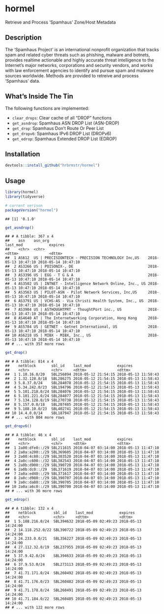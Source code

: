 
# hormel

Retrieve and Process ‘Spamhaus’ Zone/Host Metadata

## Description

The ‘Spamhaus Project’ is an international nonprofit organization that
tracks spam and related cyber threats such as phishing, malware and
botnets, provides realtime actionable and highly accurate threat
intelligence to the Internet’s major networks, corporations and security
vendors, and works with law enforcement agencies to identify and pursue
spam and malware sources worldwide. Methods are provided to retreive and
process ‘Spamhaus’ data.

## What’s Inside The Tin

The following functions are implemented:

  - `clear_drops`: Clear cache of all “DROP” functions
  - `get_asndrop`: Spamhaus ASN DROP List (ASN-DROP)
  - `get_drop`: Spamhaus Don’t Route Or Peer List
  - `get_dropv6`: Spamhaus IPv6 DROP List (DROPv6)
  - `get_edrop`: Spamhaus Extended DROP List (EDROP)

## Installation

``` r
devtools::install_github("hrbrmstr/hormel")
```

## Usage

``` r
library(hormel)
library(tidyverse)

# current verison
packageVersion("hormel")
```

    ## [1] '0.1.0'

``` r
get_asndrop()
```

    ## # A tibble: 367 x 4
    ##    asn    asn_org                                             last_mod            expires            
    ##    <chr>  <chr>                                               <dttm>              <dttm>             
    ##  1 AS612  US | PRECISIONTECH - PRECISION TECHNOLOGY Inc,US    2018-05-13 10:47:10 2018-05-14 10:47:10
    ##  2 AS3266 US | POISONIX-, DE                                  2018-05-13 10:47:10 2018-05-14 10:47:10
    ##  3 AS3396 US | EGG - T G & A                                  2018-05-13 10:47:10 2018-05-14 10:47:10
    ##  4 AS3502 US | INTNET - Intelligence Network Online, Inc., US 2018-05-13 10:47:10 2018-05-14 10:47:10
    ##  5 AS3563 US | PILOT-ASN - Pilot Network Services, Inc,US     2018-05-13 10:47:10 2018-05-14 10:47:10
    ##  6 AS3791 US | VCHS-AS - Via Christi Health System, Inc., US  2018-05-13 10:47:10 2018-05-14 10:47:10
    ##  7 AS3904 US | ASTHOUGHTPRT - ThoughtPort inc., US            2018-05-13 10:47:10 2018-05-14 10:47:10
    ##  8 AS4640 AT | The Internetworking Corporation, Hong Kong     2018-05-13 10:47:10 2018-05-14 10:47:10
    ##  9 AS5784 US | GETNET - Getnet International, US              2018-05-13 10:47:10 2018-05-14 10:47:10
    ## 10 AS6218 US | MIBX - MIBX, Inc., US                          2018-05-13 10:47:10 2018-05-14 10:47:10
    ## # ... with 357 more rows

``` r
get_drop()
```

    ## # A tibble: 814 x 4
    ##    netblock       sbl_id    last_mod            expires            
    ##    <chr>          <chr>     <dttm>              <dttm>             
    ##  1 1.10.16.0/20   SBL256894 2018-05-12 21:54:15 2018-05-13 11:58:43
    ##  2 1.32.128.0/18  SBL286275 2018-05-12 21:54:15 2018-05-13 11:58:43
    ##  3 5.8.37.0/24    SBL284078 2018-05-12 21:54:15 2018-05-13 11:58:43
    ##  4 5.34.242.0/23  SBL194796 2018-05-12 21:54:15 2018-05-13 11:58:43
    ##  5 5.101.218.0/24 SBL284076 2018-05-12 21:54:15 2018-05-13 11:58:43
    ##  6 5.101.221.0/24 SBL284077 2018-05-12 21:54:15 2018-05-13 11:58:43
    ##  7 5.134.128.0/19 SBL270738 2018-05-12 21:54:15 2018-05-13 11:58:43
    ##  8 5.157.0.0/18   SBL207485 2018-05-12 21:54:15 2018-05-13 11:58:43
    ##  9 5.188.10.0/23  SBL402741 2018-05-12 21:54:15 2018-05-13 11:58:43
    ## 10 14.4.0.0/14    SBL187947 2018-05-12 21:54:15 2018-05-13 11:58:43
    ## # ... with 804 more rows

``` r
get_dropv6()
```

    ## # A tibble: 46 x 4
    ##    netblock       sbl_id    last_mod            expires            
    ##    <chr>          <chr>     <dttm>              <dttm>             
    ##  1 2a00:dfe0::/29 SBL211615 2018-04-07 03:14:00 2018-05-13 11:47:10
    ##  2 2a0a:a200::/29 SBL369605 2018-04-07 03:14:00 2018-05-13 11:47:10
    ##  3 2a00:4c80::/29 SBL303520 2018-04-07 03:14:00 2018-05-13 11:47:10
    ##  4 2a0c:c600::/32 SBL382543 2018-04-07 03:14:00 2018-05-13 11:47:10
    ##  5 2a0b:d900::/29 SBL390720 2018-04-07 03:14:00 2018-05-13 11:47:10
    ##  6 2a0b:dc0::/29  SBL371619 2018-04-07 03:14:00 2018-05-13 11:47:10
    ##  7 2a0a:ed40::/29 SBL371617 2018-04-07 03:14:00 2018-05-13 11:47:10
    ##  8 2a0c:d980::/29 SBL390707 2018-04-07 03:14:00 2018-05-13 11:47:10
    ##  9 2a0c:da80::/29 SBL390705 2018-04-07 03:14:00 2018-05-13 11:47:10
    ## 10 2a0a:a6c0::/29 SBL390700 2018-04-07 03:14:00 2018-05-13 11:47:10
    ## # ... with 36 more rows

``` r
get_edrop()
```

    ## # A tibble: 132 x 4
    ##    netblock        sbl_id    last_mod            expires            
    ##    <chr>           <chr>     <dttm>              <dttm>             
    ##  1 5.188.216.0/24  SBL394632 2018-05-09 02:49:23 2018-05-13 14:24:00
    ##  2 14.118.252.0/22 SBL390722 2018-05-09 02:49:23 2018-05-13 14:24:00
    ##  3 24.233.0.0/21   SBL356227 2018-05-09 02:49:23 2018-05-13 14:24:00
    ##  4 27.112.32.0/19  SBL237955 2018-05-09 02:49:23 2018-05-13 14:24:00
    ##  5 37.9.42.0/24    SBL394633 2018-05-09 02:49:23 2018-05-13 14:24:00
    ##  6 37.9.53.0/24    SBL273113 2018-05-09 02:49:23 2018-05-13 14:24:00
    ##  7 41.71.171.0/24  SBL260492 2018-05-09 02:49:23 2018-05-13 14:24:00
    ##  8 41.71.176.0/23  SBL260482 2018-05-09 02:49:23 2018-05-13 14:24:00
    ##  9 41.71.178.0/24  SBL260491 2018-05-09 02:49:23 2018-05-13 14:24:00
    ## 10 41.71.184.0/22  SBL260485 2018-05-09 02:49:23 2018-05-13 14:24:00
    ## # ... with 122 more rows
